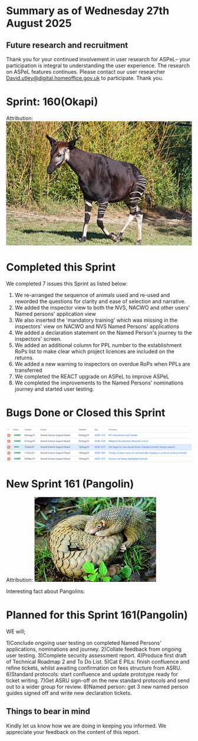 # Summary as of Wednesday 27th August 2025



## Future research and recruitment 

Thank you for your continued involvement in user research for ASPeL– your participation is integral to understanding the user experience. The research on ASPeL features continues. Please contact our user researcher David.utley@digital.homeoffice.gov.uk to participate. Thank you.  
 
# Sprint: 160(Okapi)












Attribution:![Daniel Jolivet, CC BY 2.0 <https://creativecommons.org/licenses/by/2.0>, via Wikimedia Commons](graphs/Okapi_1.jpg)










# Completed this Sprint
We completed 7 issues this Sprint as listed below:
1) We re-arranged the sequence of animals used and re-used and reworded the questions for clarity and ease of selection and narrative.
2) We added the inspector view to both the NVS, NACWO and other users' Named persons' application view
3) We also inserted the 'mandatory training' which was missing in the inspectors' view on NACWO and NVS Named Persons' applications
4) We added a declaration statement on the Named Person's journey to the inspectors' screen.
5) We added an additional column for PPL number to the establishment RoPs list to make clear which project licences are included on the returns. 
6) We added a new warning to inspectors on overdue RoPs when PPLs are transferred
7) We completed the REACT upgrade on ASPeL to improve ASPeL
8) We completed the improvements to the Named Persons' nominations journey and started user testing.
   

	
 



    







# Bugs Done or Closed this Sprint
![bugs fixed 27082025](graphs/Bugs270825.png)




 














# New Sprint 161 (Pangolin)












Attribution:
![Shukran888, CC BY-SA 4.0 <https://creativecommons.org/licenses/by-sa/4.0>, via Wikimedia Commons](graphs/Philippine_Pangolin.jpg)







Interesting fact about Pangolins: 
# Planned for this Sprint 161(Pangolin)
WE will;

1)Conclude ongoing user testing on completed Named Persons' applications, nominations and journey.
2)Collate feedback from ongoing user testing.
3)Complete security assessment report. 
4)Produce first draft of Technical Roadmap 2 and To Do List.
5)Cat E PILs: finish confluence and refine tickets, whilst awaiting confirmation on fees structure from ASRU.
6)Standard protocols: start confluence and update prototype ready for ticket writing.
7)Get ASRU sign-off on the new standard protocols and  send out to a wider group for review.
8)Named person: get 3 new named person guides signed off and write new declaration tickets.
  
   
   

   

## Things to bear in mind
Kindly let us know how we are doing in keeping you informed. We appreciate your feedback on the content of this report. 









